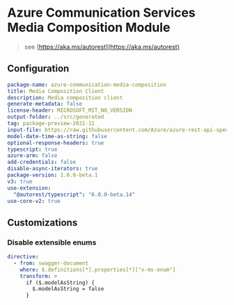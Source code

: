 # Azure Communication Services Media Composition Module

> see [https://aka.ms/autorest](https://aka.ms/autorest)

## Configuration

```yaml
package-name: azure-communication-media-composition
title: Media Composition Client
description: Media composition client
generate-metadata: false
license-header: MICROSOFT_MIT_NO_VERSION
output-folder: ../src/generated
tag: package-preview-2021-11
input-file: https://raw.githubusercontent.com/Azure/azure-rest-api-specs/e00ba9e22c4d70d005625f6798807a3ecc5b59a9/specification/communication/data-plane/MediaComposition/preview/2021-12-31-preview/CommunicationMediaComposition.json
model-date-time-as-string: false
optional-response-headers: true
typescript: true
azure-arm: false
add-credentials: false
disable-async-iterators: true
package-version: 1.0.0-beta.1
v3: true
use-extension:
  "@autorest/typescript": "6.0.0-beta.14"
use-core-v2: true
```

## Customizations

### Disable extensible enums

```yaml
directive:
  - from: swagger-document
    where: $.definitions[*].properties[*]["x-ms-enum"]
    transform: >
      if ($.modelAsString) {
        $.modelAsString = false
      }
```
